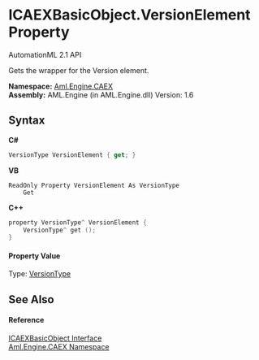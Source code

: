 # ICAEXBasicObject.VersionElement Property 
AutomationML 2.1 API 

Gets the wrapper for the Version element.

**Namespace:**&nbsp;<a href="N_Aml_Engine_CAEX">Aml.Engine.CAEX</a><br />**Assembly:**&nbsp;AML.Engine (in AML.Engine.dll) Version: 1.6

## Syntax

**C#**<br />
``` C#
VersionType VersionElement { get; }
```

**VB**<br />
``` VB
ReadOnly Property VersionElement As VersionType
	Get
```

**C++**<br />
``` C++
property VersionType^ VersionElement {
	VersionType^ get ();
}
```


#### Property Value
Type: <a href="T_Aml_Engine_CAEX_VersionType">VersionType</a>

## See Also


#### Reference
<a href="T_Aml_Engine_CAEX_ICAEXBasicObject">ICAEXBasicObject Interface</a><br /><a href="N_Aml_Engine_CAEX">Aml.Engine.CAEX Namespace</a><br />